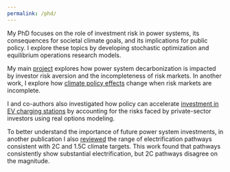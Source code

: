 ```yaml
---
permalink: /phd/
---
```

My PhD focuses on the role of investment risk in power systems, its consequences for societal climate goals, and its implications for public policy. I explore these topics by developing stochastic optimization and equilibrium operations research models.

My main [project](https://ceepr.mit.edu/workingpaper/consequences-of-the-missing-risk-market-problem-for-power-system-emissions/) explores how power system decarbonization is impacted by investor risk aversion and the incompleteness of risk markets. In another work, I explore how [climate policy effects](https://doi.org/10.32866/001c.94993) change when risk markets are incomplete.

I and co-authors also investigated how policy can accelerate [investment in EV charging stations](https://www.sciencedirect.com/science/article/pii/S0301421523002884) by accounting for the risks faced by private-sector investors using real options modeling. 

To better understand the importance of future power system investments, in another publication I also [reviewed](https://onlinelibrary.wiley.com/doi/10.1002/9783527831425.ch8) the range of electrification pathways consistent with 2C and 1.5C climate targets. This work found that pathways consistently show substantial electrification, but 2C pathways disagree on the magnitude. 

